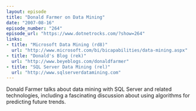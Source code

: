 ```yaml
---
layout: episode
title: "Donald Farmer on Data Mining"
date: "2007-08-16"
episode_number: "264"
episode_url: "https://www.dotnetrocks.com/?show=264"
links:
- title: "Microsoft Data Mining (rd8)"
  url: "http://www.microsoft.com/bi/bicapabilities/data-mining.aspx"
- title: "Donald's Blog (rek)"
  url: "http://www.beyeblogs.com/donaldfarmer"
- title: "SQL Server Data Mining (rel)"
  url: "http://www.sqlserverdatamining.com"
---
```


Donald Farmer talks about data mining with SQL Server and related technologies, including a fascinating discussion about using algorithms for predicting future trends.
